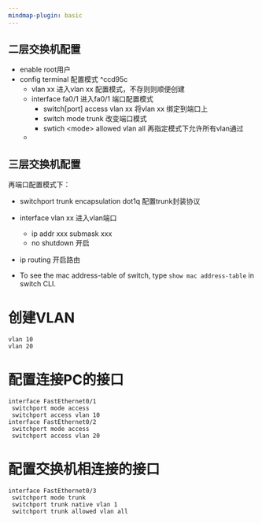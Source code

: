 ```yaml
---
mindmap-plugin: basic
---
```


## 二层交换机配置
- enable root用户
- config terminal 配置模式 ^ccd95c
	- vlan xx 进入vlan xx 配置模式，不存则则顺便创建
	- interface fa0/1 进入fa0/1 端口配置模式
		- switch\[port] access vlan xx 将vlan xx 绑定到端口上
		- switch mode trunk 改变端口模式
		- swtich \<mode> allowed vlan all 再指定模式下允许所有vlan通过
	- 
## 三层交换机配置
再端口配置模式下：
- switchport trunk encapsulation dot1q 配置trunk封装协议
- interface vlan xx 进入vlan端口
	- ip addr xxx submask xxx
	- no shutdown 开启
- ip routing 开启路由

- To see the mac address-table of switch, type `show mac address-table` in switch CLI.

# 创建VLAN
```plaintext
vlan 10
vlan 20
```

# 配置连接PC的接口
```plaintext
interface FastEthernet0/1
 switchport mode access
 switchport access vlan 10
interface FastEthernet0/2
 switchport mode access
 switchport access vlan 20
```

# 配置交换机相连接的接口
```plaintext
interface FastEthernet0/3
 switchport mode trunk
 switchport trunk native vlan 1
 switchport trunk allowed vlan all
```